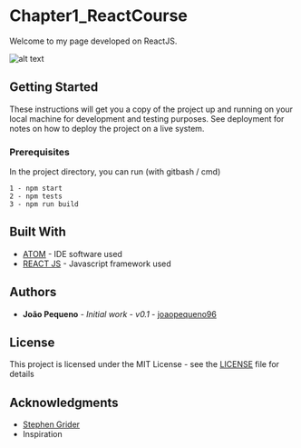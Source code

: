 # Chapter1_ReactCourse

Welcome to my page developed on ReactJS.

![alt text](https://github.com/joaopequeno96/SnakeGame/blob/master/icon.ico)

## Getting Started

These instructions will get you a copy of the project up and running on your local machine for development and testing purposes. See deployment for notes on how to deploy the project on a live system.

### Prerequisites

In the project directory, you can run (with gitbash / cmd)

```
1 - npm start
2 - npm tests
3 - npm run build
```

## Built With

* [ATOM](https://atom.io) - IDE software used
* [REACT JS](https://reactjs.org) - Javascript framework used

## Authors

* **João Pequeno** - *Initial work - v0.1* - [joaopequeno96](https://github.com/joaopequeno96)

<!--See also the list of [contributors](https://github.com/SnakeGame/contributors) who participated in this project. -->

## License

This project is licensed under the MIT License - see the [LICENSE](https://github.com/joaopequeno96/SnakeGame/blob/master/LICENSE) file for details

## Acknowledgments

* [Stephen Grider](https://www.udemy.com/user/sgslo/)
* Inspiration



